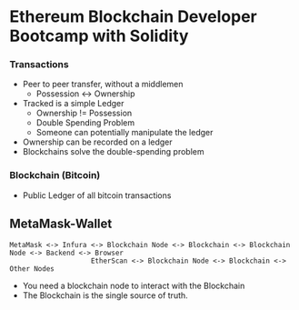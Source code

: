 # Ethereum Blockchain Developer Bootcamp with Solidity

### Transactions
- Peer to peer transfer, without a middlemen
    - Possession <-> Ownership
- Tracked is a simple Ledger
    - Ownership != Possession
    - Double Spending Problem
    - Someone can potentially manipulate the ledger
- Ownership can be recorded on a ledger
- Blockchains solve the double-spending problem

### Blockchain (Bitcoin)
- Public Ledger of all bitcoin transactions

## MetaMask-Wallet
```
MetaMask <-> Infura <-> Blockchain Node <-> Blockchain <-> Blockchain Node <-> Backend <-> Browser
                    EtherScan <-> Blockchain Node <-> Blockchain <-> Other Nodes
```
- You need a blockchain node to interact with the Blockchain
- The Blockchain is the single source of truth.